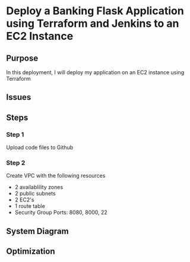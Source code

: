 # Deploy a Banking Flask Application using Terraform and Jenkins to an EC2 Instance

## Purpose

In this deployment, I will deploy my application on an EC2 instance using Terraform 

## Issues

## Steps

### Step 1
Upload code files to Github
### Step 2
Create VPC with the following resources
  * 2 availablility zones
  * 2 public subnets
  * 2 EC2's
  * 1 route table
  * Security Group Ports: 8080, 8000, 22

## System Diagram

## Optimization
